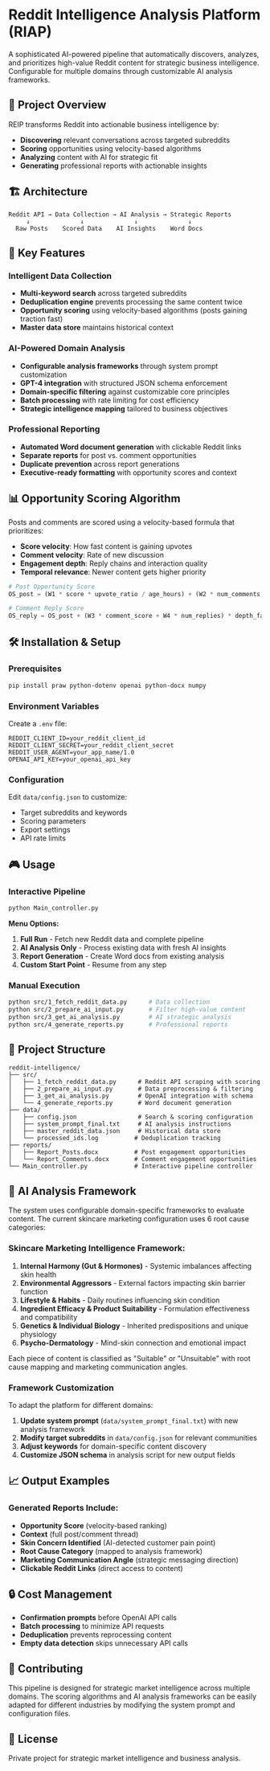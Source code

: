 # Reddit Intelligence Analysis Platform (RIAP)

A sophisticated AI-powered pipeline that automatically discovers, analyzes, and prioritizes high-value Reddit content for strategic business intelligence. Configurable for multiple domains through customizable AI analysis frameworks.

## 🎯 Project Overview

REIP transforms Reddit into actionable business intelligence by:
- **Discovering** relevant conversations across targeted subreddits
- **Scoring** opportunities using velocity-based algorithms
- **Analyzing** content with AI for strategic fit
- **Generating** professional reports with actionable insights

## 🏗️ Architecture

```
Reddit API → Data Collection → AI Analysis → Strategic Reports
     ↓              ↓              ↓              ↓
  Raw Posts    Scored Data    AI Insights    Word Docs
```

## 🚀 Key Features

### Intelligent Data Collection
- **Multi-keyword search** across targeted subreddits
- **Deduplication engine** prevents processing the same content twice
- **Opportunity scoring** using velocity-based algorithms (posts gaining traction fast)
- **Master data store** maintains historical context

### AI-Powered Domain Analysis
- **Configurable analysis frameworks** through system prompt customization
- **GPT-4 integration** with structured JSON schema enforcement
- **Domain-specific filtering** against customizable core principles
- **Batch processing** with rate limiting for cost efficiency
- **Strategic intelligence mapping** tailored to business objectives

### Professional Reporting
- **Automated Word document generation** with clickable Reddit links
- **Separate reports** for post vs. comment opportunities
- **Duplicate prevention** across report generations
- **Executive-ready formatting** with opportunity scores and context

## 📊 Opportunity Scoring Algorithm

Posts and comments are scored using a velocity-based formula that prioritizes:
- **Score velocity**: How fast content is gaining upvotes
- **Comment velocity**: Rate of new discussion
- **Engagement depth**: Reply chains and interaction quality
- **Temporal relevance**: Newer content gets higher priority

```python
# Post Opportunity Score
OS_post = (W1 * score * upvote_ratio / age_hours) + (W2 * num_comments / age_hours)

# Comment Reply Score  
OS_reply = OS_post + (W3 * comment_score + W4 * num_replies) * depth_factor
```

## 🛠️ Installation & Setup

### Prerequisites
```bash
pip install praw python-dotenv openai python-docx numpy
```

### Environment Variables
Create a `.env` file:
```env
REDDIT_CLIENT_ID=your_reddit_client_id
REDDIT_CLIENT_SECRET=your_reddit_client_secret  
REDDIT_USER_AGENT=your_app_name/1.0
OPENAI_API_KEY=your_openai_api_key
```

### Configuration
Edit `data/config.json` to customize:
- Target subreddits and keywords
- Scoring parameters
- Export settings
- API rate limits

## 🎮 Usage

### Interactive Pipeline
```bash
python Main_controller.py
```

**Menu Options:**
1. **Full Run** - Fetch new Reddit data and complete pipeline
2. **AI Analysis Only** - Process existing data with fresh AI insights  
3. **Report Generation** - Create Word docs from existing analysis
4. **Custom Start Point** - Resume from any step

### Manual Execution
```bash
python src/1_fetch_reddit_data.py      # Data collection
python src/2_prepare_ai_input.py       # Filter high-value content
python src/3_get_ai_analysis.py        # AI strategic analysis
python src/4_generate_reports.py       # Professional reports
```

## 📁 Project Structure

```
reddit-intelligence/
├── src/
│   ├── 1_fetch_reddit_data.py      # Reddit API scraping with scoring
│   ├── 2_prepare_ai_input.py       # Data preprocessing & filtering
│   ├── 3_get_ai_analysis.py        # OpenAI integration with schema
│   └── 4_generate_reports.py       # Word document generation
├── data/
│   ├── config.json                 # Search & scoring configuration
│   ├── system_prompt_final.txt     # AI analysis instructions
│   ├── master_reddit_data.json     # Historical data store
│   └── processed_ids.log          # Deduplication tracking
├── reports/
│   ├── Report_Posts.docx          # Post engagement opportunities
│   └── Report_Comments.docx       # Comment engagement opportunities
└── Main_controller.py             # Interactive pipeline controller
```

## 🧠 AI Analysis Framework

The system uses configurable domain-specific frameworks to evaluate content. The current skincare marketing configuration uses 6 root cause categories:

### Skincare Marketing Intelligence Framework:

1. **Internal Harmony (Gut & Hormones)** - Systemic imbalances affecting skin health
2. **Environmental Aggressors** - External factors impacting skin barrier function  
3. **Lifestyle & Habits** - Daily routines influencing skin condition
4. **Ingredient Efficacy & Product Suitability** - Formulation effectiveness and compatibility
5. **Genetics & Individual Biology** - Inherited predispositions and unique physiology
6. **Psycho-Dermatology** - Mind-skin connection and emotional impact

Each piece of content is classified as "Suitable" or "Unsuitable" with root cause mapping and marketing communication angles.

### Framework Customization
To adapt the platform for different domains:
1. **Update system prompt** (`data/system_prompt_final.txt`) with new analysis framework
2. **Modify target subreddits** in `data/config.json` for relevant communities
3. **Adjust keywords** for domain-specific content discovery
4. **Customize JSON schema** in analysis script for new output fields

## 📈 Output Examples

### Generated Reports Include:
- **Opportunity Score** (velocity-based ranking)
- **Context** (full post/comment thread)
- **Skin Concern Identified** (AI-detected customer pain point)
- **Root Cause Category** (mapped to analysis framework)  
- **Marketing Communication Angle** (strategic messaging direction)
- **Clickable Reddit Links** (direct access to content)

## 🔒 Cost Management

- **Confirmation prompts** before OpenAI API calls
- **Batch processing** to minimize API requests
- **Deduplication** prevents reprocessing content
- **Empty data detection** skips unnecessary API calls

## 🤝 Contributing

This pipeline is designed for strategic market intelligence across multiple domains. The scoring algorithms and AI analysis frameworks can be easily adapted for different industries by modifying the system prompt and configuration files.

## 📄 License

Private project for strategic market intelligence and business analysis.
